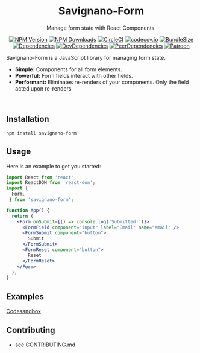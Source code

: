 <h1 align="center">Savignano-Form</h1>

<div align="center">

Manage form state with React Components.

[![NPM Version](https://img.shields.io/npm/v/savignano-form.svg?style=flat)](https://www.npmjs.com/package/savignano-form)
[![NPM Downloads](https://img.shields.io/npm/dm/savignano-form.svg?style=flat)](https://npmcharts.com/compare/savignano-form?minimal=true)
[![CircleCI](https://img.shields.io/circleci/build/github/PaulSavignano/savignano-form/master.svg)](https://circleci.com/gh/PaulSavignano/savignano-form/tree/master)
[![codecov.io](https://codecov.io/gh/PaulSavignano/savignano-form/branch/master/graph/badge.svg)](https://codecov.io/gh/PaulSavignano/savignano-form)
[![BundleSize](https://img.shields.io/bundlephobia/minzip/savignano-form.svg)](https://bundlephobia.com/result?p=savignano-form)
[![Dependencies](https://david-dm.org/PaulSavignano/savignano-form/master/status.svg)](https://david-dm.org/PaulSavignano/savignano-form/master)
[![DevDependencies](https://david-dm.org/PaulSavignano/savignano-form/master/dev-status.svg)](https://david-dm.org/PaulSavignano/savignano-form/master?type=dev)
[![PeerDependencies](https://david-dm.org/PaulSavignano/savignano-form/master/peer-status.svg)](https://david-dm.org/PaulSavignano/savignano-form/master?type=peer)
[![Patreon](https://img.shields.io/badge/patreon-support%20the%20author-blue.svg)](https://www.patreon.com/PaulSavignano)

</div>

Savignano-Form is a JavaScript library for managing form state.

* **Simple:** Components for all form elements.
* **Powerful:** Form fields interact with other fields.
* **Performant:** Eliminates re-renders of your components.  Only the field acted upon re-renders
<br />

## Installation
```
npm install savignano-form
```

## Usage
Here is an example to get you started:

```jsx
import React from 'react';
import ReactDOM from 'react-dom';
import {
  Form,
 } from 'savignano-form';

function App() {
  return (
    <Form onSubmit={() => console.log('Submitted!')}>
      <FormField component="input" label="Email" name="email" />
      <FormSubmit component="button">
        Submit
      </FormSubmit>
      <FormReset component="button">
        Reset
      </FormReset>
    </Form>
  );
}
```

## Examples
[Codesandbox](https://codesandbox.io/s/savignano-form-qr5x1?fontsize=14)

## Contributing
- see CONTRIBUTING.md
